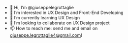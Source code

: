 - 👋 Hi, I’m @giuseppelegrottaglie
- 👀 I’m interested in UX Design and Front-End Developing
- 🌱 I’m currently learning UX Design
- 💞️ I’m looking to collaborate on UX Design project 
- 📫 How to reach me: send me and email on giuseppe.legrottaglie4@gmail.com!

<!---
giuseppelegrottaglie/giuseppelegrottaglie is a ✨ special ✨ repository because its `README.md` (this file) appears on your GitHub profile.
You can click the Preview link to take a look at your changes.
--->
